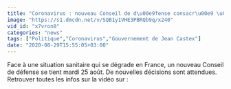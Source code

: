 ```yaml
---
title: "Coronavirus : nouveau Conseil de d\u00e9fense consacr\u00e9 \u00e0 l'\u00e9pid\u00e9mie"
image: "https://s1.dmcdn.net/v/SQB1y1VHE3PBRQb9q/x240"
vid_id: "x7vron0"
categories: "news"
tags: ["Politique","Coronavirus","Gouvernement de Jean Castex"]
date: "2020-08-29T15:55:05+03:00"
---
```

Face à une situation sanitaire qui se dégrade en France, un nouveau Conseil de défense se tient mardi 25 août. De nouvelles décisions sont attendues.   <br>Retrouver toutes les infos sur la vidéo sur : 

